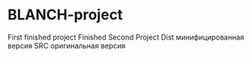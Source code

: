 # BLANCH-project
First finished project
Finished Second Project Dist минифицированная версия SRC оригинальная версия
